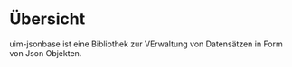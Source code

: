 # Übersicht

uim-jsonbase ist eine Bibliothek zur VErwaltung von Datensätzen in Form von Json Objekten.
